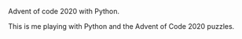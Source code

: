 Advent of code 2020 with Python.

This is me playing with Python and the Advent of Code 2020 puzzles.
